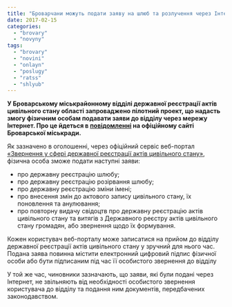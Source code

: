 ```yaml
---
title: "Броварчани можуть подати заяву на шлюб та розлучення через Інтернет, - РАЦС"
date: 2017-02-15
categories: 
  - "brovary"
  - "novyny"
tags: 
  - "brovary"
  - "novini"
  - "onlayn"
  - "poslugy"
  - "ratss"
  - "shlyub"
---
```


**У Броварському міськрайонному відділі державної реєстрації актів цивільного стану області запроваджено пілотний проект, що надасть змогу фізичним особам подавати заяви до відділу через мережу Інтернет. Про це йдеться в [повідомленні](http://brovary-rada.gov.ua/news/14774.html) на офіційному сайті Броварської міськради.**

Як зазначено в оголошенні, через офіційний сервіс веб-портал [«Звернення у сфері державної реєстрації актів цивільного стану»](http://dracs.minjust.gov.ua/), фізична особа зможе подати наступні заяви:

- про державну реєстрацію шлюбу;
- про державну реєстрацію розірвання шлюбу;
- про державну реєстрацію зміни імені;
- про внесення змін до актового запису цивільного стану, їх поновлення та анулювання;
- про повторну видачу свідоцтв про державну реєстрацію актів цивільного стану та витягів з Державного реєстру актів цивільного стану громадян, або звернення щодо їх формування.

Кожен користувач веб-порталу може записатися на прийом до відділу державної реєстрації актів цивільного стану у зручний для нього час. Подана заява повинна містити електронний цифровий підпис фізичної особи або бути підписаним під час її особистого звернення до відділу

У той же час, чиновники зазначають, що заяви, які були подані через Інтернет, не звільняють від необхідності особистого звернення користувача до відділу та подання ним документів, передбачених законодавством.
